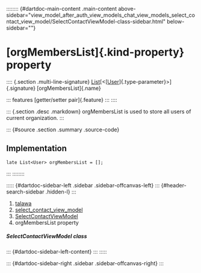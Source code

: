 :::::::: {#dartdoc-main-content .main-content above-sidebar="view_model_after_auth_view_models_chat_view_models_select_contact_view_model/SelectContactViewModel-class-sidebar.html" below-sidebar=""}
<div>

# [orgMembersList]{.kind-property} property

</div>

:::: {.section .multi-line-signature}
[List](https://api.flutter.dev/flutter/dart-core/List-class.html)[\<[[User](../../models_user_user_info/User-class.html)]{.type-parameter}\>]{.signature}
[orgMembersList]{.name}

::: features
[getter/setter pair]{.feature}
:::
::::

::: {.section .desc .markdown}
orgMembersList is used to store all users of current organization.
:::

::: {#source .section .summary .source-code}
## Implementation

``` language-dart
late List<User> orgMembersList = [];
```
:::
::::::::

::::: {#dartdoc-sidebar-left .sidebar .sidebar-offcanvas-left}
::: {#header-search-sidebar .hidden-l}
:::

1.  [talawa](../../index.html)
2.  [select_contact_view_model](../../view_model_after_auth_view_models_chat_view_models_select_contact_view_model/)
3.  [SelectContactViewModel](../../view_model_after_auth_view_models_chat_view_models_select_contact_view_model/SelectContactViewModel-class.html)
4.  orgMembersList property

##### SelectContactViewModel class

::: {#dartdoc-sidebar-left-content}
:::
:::::

::: {#dartdoc-sidebar-right .sidebar .sidebar-offcanvas-right}
:::

